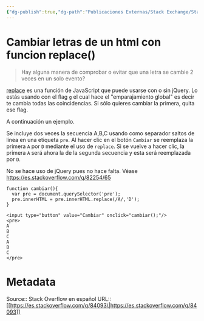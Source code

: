 ```yaml
---
{"dg-publish":true,"dg-path":"Publicaciones Externas/Stack Exchange/Stack Overflow en español/es.stackoverflow.com-84093.md","permalink":"/publicaciones-externas/stack-exchange/stack-overflow-en-espanol/es-stackoverflow-com-84093/","title":"Cambiar letras de un html con funcion replace()","hide":true,"noteIcon":"default","created":"2024-04-03T12:49:10.354-06:00","updated":"2024-04-05T16:43:51.642-06:00"}
---
```


# Cambiar letras de un html con funcion replace()

> Hay alguna manera de comprobar o evitar que una letra se cambie 2 veces en un solo evento?

[replace][1] es una función de JavaScript que puede usarse con o sin jQuery. Lo estás usando con el flag `g` el cual hace el "emparajamiento global" es decir te cambia todas las coincidencias. Si sólo quieres cambiar la primera, quita ese flag.

A continuación un ejemplo.

Se incluye dos veces la secuencia A,B,C usando como separador saltos de línea en una etiqueta `pre`. Al hacer clic en el botón `Cambiar` se reemplaza la primera `A` por `D` mediante el uso de `replace`. Si se vuelve a hacer clic, la primera `A` será ahora la de la segunda secuencia y esta será reemplazada por `D`.

No se hace uso de jQuery pues no hace falta. Véase https://es.stackoverflow.com/q/82254/65

<!-- begin snippet: js hide: false console: true babel: false -->

<!-- language: lang-js -->

    function cambiar(){
      var pre = document.querySelector('pre');
      pre.innerHTML = pre.innerHTML.replace(/A/,'D');
    }

<!-- language: lang-html -->

    <input type="button" value="Cambiar" onclick="cambiar();"/>
    <pre>
    A
    B
    C
    A
    B
    C
    </pre>

<!-- end snippet -->


  [1]: https://developer.mozilla.org/es/docs/Web/JavaScript/Referencia/Objetos_globales/String/replace

# Metadata
Source:: Stack Overflow en español
URL:: [[https://es.stackoverflow.com/q/84093\|https://es.stackoverflow.com/q/84093]]

